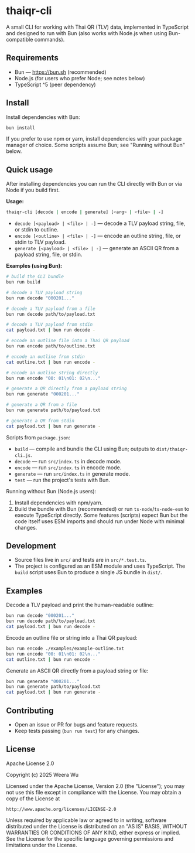 # thaiqr-cli

A small CLI for working with Thai QR (TLV) data, implemented in TypeScript and designed to run with Bun (also works with Node.js when using Bun-compatible commands).

## Requirements

- Bun — https://bun.sh (recommended)
- Node.js (for users who prefer Node; see notes below)
- TypeScript ^5 (peer dependency)

## Install

Install dependencies with Bun:

```bash
bun install
```

If you prefer to use npm or yarn, install dependencies with your package manager of choice. Some scripts assume Bun; see "Running without Bun" below.

## Quick usage

After installing dependencies you can run the CLI directly with Bun or via Node if you build first.

**Usage:**

```bash
thaiqr-cli [decode | encode | generate] [<arg> | <file> | -]
```

- `decode [<payload> | <file> | -]` — decode a TLV payload string, file, or stdin to outline.
- `encode [<outline> | <file> | -]` — encode an outline string, file, or stdin to TLV payload.
- `generate [<payload> | <file> | -]` — generate an ASCII QR from a payload string, file, or stdin.

**Examples (using Bun):**

```bash
# build the CLI bundle
bun run build

# decode a TLV payload string
bun run decode "000201..."

# decode a TLV payload from a file
bun run decode path/to/payload.txt

# decode a TLV payload from stdin
cat payload.txt | bun run decode -

# encode an outline file into a Thai QR payload
bun run encode path/to/outline.txt

# encode an outline from stdin
cat outline.txt | bun run encode -

# encode an outline string directly
bun run encode "00: 01\n01: 02\n..."

# generate a QR directly from a payload string
bun run generate "000201..."

# generate a QR from a file
bun run generate path/to/payload.txt

# generate a QR from stdin
cat payload.txt | bun run generate -
```

Scripts from `package.json`:

- `build` — compile and bundle the CLI using Bun; outputs to `dist/thaiqr-cli.js`.
- `decode` — run `src/index.ts` in decode mode.
- `encode` — run `src/index.ts` in encode mode.
- `generate` — run `src/index.ts` in generate mode.
- `test` — run the project's tests with Bun.

Running without Bun (Node.js users):

1. Install dependencies with npm/yarn.
2. Build the bundle with Bun (recommended) or run `ts-node`/`ts-node-esm` to execute TypeScript directly. Some features (scripts) expect Bun but the code itself uses ESM imports and should run under Node with minimal changes.

## Development

- Source files live in `src/` and tests are in `src/*.test.ts`.
- The project is configured as an ESM module and uses TypeScript. The `build` script uses Bun to produce a single JS bundle in `dist/`.

## Examples

Decode a TLV payload and print the human-readable outline:

```bash
bun run decode "000201..."
bun run decode path/to/payload.txt
cat payload.txt | bun run decode -
```

Encode an outline file or string into a Thai QR payload:

```bash
bun run encode ./examples/example-outline.txt
bun run encode "00: 01\n01: 02\n..."
cat outline.txt | bun run encode -
```

Generate an ASCII QR directly from a payload string or file:

```bash
bun run generate "000201..."
bun run generate path/to/payload.txt
cat payload.txt | bun run generate -
```

## Contributing

- Open an issue or PR for bugs and feature requests.
- Keep tests passing (`bun run test`) for any changes.

## License

Apache License 2.0

Copyright (c) 2025 Weera Wu

Licensed under the Apache License, Version 2.0 (the "License");
you may not use this file except in compliance with the License.
You may obtain a copy of the License at

    http://www.apache.org/licenses/LICENSE-2.0

Unless required by applicable law or agreed to in writing, software
distributed under the License is distributed on an "AS IS" BASIS,
WITHOUT WARRANTIES OR CONDITIONS OF ANY KIND, either express or implied.
See the License for the specific language governing permissions and
limitations under the License.
